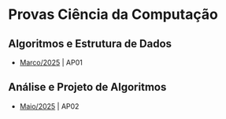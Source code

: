 # Provas Ciência da Computação

## Algoritmos e Estrutura de Dados

- [Marco/2025](https://github.com/davipatricio/provas-cc-faculdade/tree/ap01-marco-2025) | AP01

## Análise e Projeto de Algoritmos 

- [Maio/2025](https://github.com/davipatricio/provas-cc-faculdade/tree/ap02-maio-2025) | AP02
